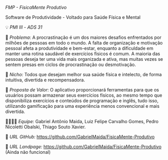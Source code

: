 *FMP - FisicaMente Produtivo*

Software de Produtividade - Voltado para Saúde Física e Mental

💡 *PMI III* - *ADS 31*

🙁 *Problema*: A procrastinação é um dos maiores desafios enfrentados por milhões de pessoas em todo o mundo. A falta de organização e motivação pessoal afeta a produtividade e bem-estar, enquanto a dificuldade em manter uma rotina saudável de exercícios físicos é comum. A maioria das pessoas deseja ter uma vida mais organizada e ativa, mas muitas vezes se sentem presas em ciclos de procrastinação ou desmotivação.

🙂 *Nicho:* Todos que desejam melhor sua saúde física e intelecto, de forma intuitiva, divertida e recompensadora.

🎁 *Proposta de Valor*: O aplicativo proporcionará ferramentas para que os usuários possam armazenar seus exercícios físicos, ao mesmo tempo que disponibiliza exercícios e conteúdos de programação e inglês, tudo isso, utilizando gamificação para uma experiência menos convencional e mais divertida.

🧑‍💻👩‍💻 *Equipe:* Gabriel Antônio Maida, Luiz Felipe Carvalho Gomes, Pedro Nicoletti Obalski, Thiago Souto Xavier.

🔗 *URL GitHub:* https://github.com/GabrielMaida/FisicaMente-Produtivo

🛬 *URL Landpage:* https://github.com/GabrielMaida/FisicaMente-Produtivo (Ainda não funcional)